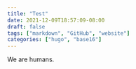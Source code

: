 ```yaml
---
title: "Test"
date: 2021-12-09T18:57:09-08:00
draft: false
tags: ["markdown", "GitHub", "website"]
categories: ["hugo", "base16"]
---
```


We are humans. 
